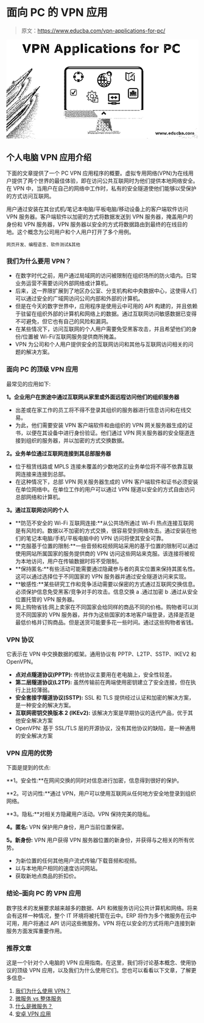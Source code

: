 # 面向 PC 的 VPN 应用

> 原文：<https://www.educba.com/vpn-applications-for-pc/>

![VPN Applications for PC](img/eafff1f7e319540c1be782a8f9c48b29.png)



## 个人电脑 VPN 应用介绍

下面的文章提供了一个 PC VPN 应用程序的概要。虚拟专用网络(VPN)为在线用户提供了两个世界的最佳体验，即在访问公共互联网时为他们提供本地网络安全。在 VPN 中，当用户在自己的网络中工作时，私有的安全隧道使他们能够以受保护的方式访问互联网。

用户通过安装在其台式机/笔记本电脑/平板电脑/移动设备上的客户端软件访问 VPN 服务器。客户端软件以加密的方式将数据发送到 VPN 服务器，掩盖用户的身份和 VPN 服务器，VPN 服务器以安全的方式将数据路由到最终的在线目的地。这个概念为公司用户和个人用户打开了多个用例。

<small>网页开发、编程语言、软件测试&其他</small>

### 我们为什么要用 VPN？

*   在数字时代之前，用户通过局域网的访问被限制在组织场所的防火墙内。日常业务运营不需要访问外部网络或计算机。
*   后来，这一界限扩展到了地区办公室、分支机构和中央数据中心，这使得人们可以通过安全的广域网访问公司内部和外部的计算机。
*   但是在今天的数字世界中，应用程序是使用云中可用的 API 构建的，并且依赖于驻留在组织外部的计算机和网络上的数据。通过互联网访问敏感数据已变得不可避免，但它也有自己的风险和漏洞。
*   在某些情况下，访问互联网的个人用户需要免受黑客攻击，并且希望他们的身份/位置被 Wi-Fi/互联网服务提供商所掩盖。
*   VPN 为公司和个人用户提供安全的互联网访问和其他与互联网访问相关的问题的解决方案。

### 面向 PC 的顶级 VPN 应用

最常见的应用如下:

**1。企业用户在旅途中通过互联网从家里或外面远程访问他们的组织服务器**

*   出差或在家工作的员工将不得不登录其组织的服务器进行信息访问和在线交易。
*   为此，他们需要安装 VPN 客户端软件和由组织的 VPN 网关服务器生成的证书，以便在其设备中进行身份验证。他们通过 VPN 网关服务器的安全隧道连接到组织的服务器，并以加密的方式交换数据。

**2。业务单位通过互联网连接到其总部服务器**

*   位于租赁线路或 MPLS 连接未覆盖的少数地区的业务单位将不得不依靠互联网连接来连接到总部。
*   在这种情况下，总部 VPN 网关服务器生成的 VPN 客户端软件和证书必须安装在单位网络中。在单位工作的用户可以通过 VPN 隧道以安全的方式自由访问总部网络和计算机。

**3。通过互联网访问的个人**

*   **防范不安全的 Wi-Fi 互联网连接:**从公共场所通过 Wi-Fi 热点连接互联网是有风险的。数据以不加密的方式交换，很容易受到网络攻击。通过安装在他们的笔记本电脑/手机/平板电脑中的 VPN 访问将使其安全可靠。
*   **克服基于位置的限制:**一些音频和视频网站采用的基于位置的限制可以通过使用网站所属国家的服务提供商的 VPN 访问这些网站来克服。该连接将被视为本地访问，用户在传输数据时将不受限制。
*   **保持匿名:**有些活动可能需要通过隐藏参与者的真实位置来保持其匿名性。这可以通过选择位于不同国家的 VPN 服务器并通过安全隧道访问来实现。
*   **敏感性:**某些研究工作和竞争活动需要以保密的方式通过互联网交换信息。必须保护信息免受黑客/竞争对手的攻击。信息交换 a .通过加密 b .通过从安全位置托管的 VPN 服务器。
*   网上购物省钱:网上卖家在不同国家会给同样的商品不同的价格。购物者可以浏览不同国家的 VPN 服务器，并作为这些国家的本地客户端登录，选择是否是最低价格并订购商品。但是送货可能要多花一些时间。通过这些购物者省钱。

### VPN 协议

它表示在 VPN 中交换数据的框架。通用协议有 PPTP、L2TP、SSTP、IKEV2 和 OpenVPN。

*   **点对点隧道协议(PPTP):** 传统协议主要用在老电脑上，安全性较差。
*   **第二层隧道协议(L2TP):** 虽然传输前在两端使用密钥建立了安全连接，但在执行上比较薄弱。
*   **安全套接字隧道协议(SSTP):** SSL 和 TLS 提供经过认证和加密的解决方案，是一种安全的解决方案。
*   **互联网密钥交换版本 2 (IKEv2):** 该解决方案是早期协议的迭代产品，优于其他安全解决方案
*   OpenVPN: 基于 SSL/TLS 层的开源协议，没有其他协议的缺陷，是一种通用的安全解决方案

### VPN 应用的优势

下面是提到的优点:

**1。安全性:**在网间交换的同时对信息进行加密，信息得到很好的保护。

**2。可访问性:**通过 VPN，用户可以使用互联网从任何地方安全地登录到组织网络。

**3。隐私:**对相关方隐藏用户活动。VPN 保持完美的隐私。

**4。匿名:** VPN 保护用户身份，用户当前位置保密。

**5。新身份:** VPN 用户获得 VPN 服务器位置的新身份，并获得与之相关的所有优势。

*   为新位置的任何其他用户流式传输/下载音频和视频。
*   以与本地用户相同的速度访问网站。
*   获取新地点商品的折扣价。

### 结论–面向 PC 的 VPN 应用

数字技术的发展要求越来越多的数据、API 和微服务访问公共计算机和网络。将来会有这样一种情况，整个 IT 环境将被托管在云中。ERP 将作为多个微服务在云中可用，用户将通过 API 访问这些微服务。VPN 将在以安全的方式将用户连接到新服务方面发挥重要作用。

### 推荐文章

这是一个针对个人电脑的 VPN 应用指南。在这里，我们将讨论基本概念、使用协议的顶级 VPN 应用，以及我们为什么使用它们。您也可以看看以下文章，了解更多信息–

1.  [我们为什么使用 VPN？](https://www.educba.com/why-we-use-vpn/)
2.  [微服务 vs 整体服务](https://www.educba.com/microservice-vs-monolithic/)
3.  [什么是微服务？](https://www.educba.com/what-is-microservices/)
4.  [安卓 VPN 应用](https://www.educba.com/vpn-applications-for-android/)





